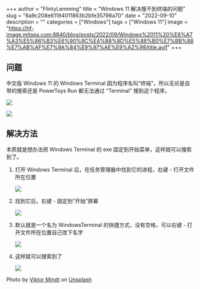 +++
author = "FlintyLemming"
title = "Windows 11 解决搜不到终端的问题"
slug = "6a9c208e61194011863b2bfe35798a70"
date = "2022-09-10"
description = ""
categories = ["Windows"]
tags = ["Windows 11"]
image = "https://hf-image.mitsea.com:8840/blog/posts/2022/09/Windows%2011%20%E8%A7%A3%E5%86%B3%E6%90%9C%E4%B8%8D%E5%88%B0%E7%BB%88%E7%AB%AF%E7%9A%84%E9%97%AE%E9%A2%98/title.avif"
+++

## 问题

中文版 Windows 11 的 Windows Terminal 因为程序名叫“终端”，所以无论是自带的搜索还是 PowerToys Run 都无法通过 “Terminal” 搜到这个程序。

![](https://hf-image.mitsea.com:8840/blog/posts/2022/09/Windows%2011%20%E8%A7%A3%E5%86%B3%E6%90%9C%E4%B8%8D%E5%88%B0%E7%BB%88%E7%AB%AF%E7%9A%84%E9%97%AE%E9%A2%98/1.avif)

![](https://hf-image.mitsea.com:8840/blog/posts/2022/09/Windows%2011%20%E8%A7%A3%E5%86%B3%E6%90%9C%E4%B8%8D%E5%88%B0%E7%BB%88%E7%AB%AF%E7%9A%84%E9%97%AE%E9%A2%98/2.avif)

## 解决方法

本质就是想办法把 Windows Terminal 的 exe 固定到开始菜单，这样就可以搜索到了。

1. 打开 Windows Terminal 后，在任务管理器中找到它的进程，右键 - 打开文件所在位置
    
    ![](https://hf-image.mitsea.com:8840/blog/posts/2022/09/Windows%2011%20%E8%A7%A3%E5%86%B3%E6%90%9C%E4%B8%8D%E5%88%B0%E7%BB%88%E7%AB%AF%E7%9A%84%E9%97%AE%E9%A2%98/3.avif)
    
2. 找到它后，右键 - 固定到“开始”屏幕
    
    ![](https://hf-image.mitsea.com:8840/blog/posts/2022/09/Windows%2011%20%E8%A7%A3%E5%86%B3%E6%90%9C%E4%B8%8D%E5%88%B0%E7%BB%88%E7%AB%AF%E7%9A%84%E9%97%AE%E9%A2%98/4.avif)
    
3. 默认就是一个名为 WindowsTerminal 的快捷方式，没有空格，可以右键 - 打开文件所在位置自己改下名字
    
    ![](https://hf-image.mitsea.com:8840/blog/posts/2022/09/Windows%2011%20%E8%A7%A3%E5%86%B3%E6%90%9C%E4%B8%8D%E5%88%B0%E7%BB%88%E7%AB%AF%E7%9A%84%E9%97%AE%E9%A2%98/5.avif)
    
4. 这样就可以搜索到了
    
    ![](https://hf-image.mitsea.com:8840/blog/posts/2022/09/Windows%2011%20%E8%A7%A3%E5%86%B3%E6%90%9C%E4%B8%8D%E5%88%B0%E7%BB%88%E7%AB%AF%E7%9A%84%E9%97%AE%E9%A2%98/6.avif)
    
Photo by [Viktor Mindt](https://unsplash.com/@vikomio77?utm_source=unsplash&utm_medium=referral&utm_content=creditCopyText) on [Unsplash](https://unsplash.com/?utm_source=unsplash&utm_medium=referral&utm_content=creditCopyText)
  
